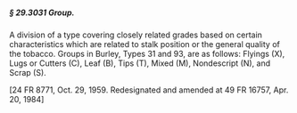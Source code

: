 ##### § 29.3031 Group. #####

A division of a type covering closely related grades based on certain characteristics which are related to stalk position or the general quality of the tobacco. Groups in Burley, Types 31 and 93, are as follows: Flyings (X), Lugs or Cutters (C), Leaf (B), Tips (T), Mixed (M), Nondescript (N), and Scrap (S).

[24 FR 8771, Oct. 29, 1959. Redesignated and amended at 49 FR 16757, Apr. 20, 1984]